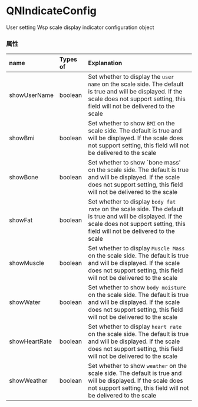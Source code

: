 # QNIndicateConfig

User setting Wsp scale display indicator configuration object

### 属性

| name          | Types of  | Explanation |
| :------------ | :----- | :------------------------------------------------------------------------------------------------------------------------------- |
| showUserName|boolean|Set whether to display the `user name` on the scale side. The default is true and will be displayed. If the scale does not support setting, this field will not be delivered to the scale|
| showBmi|boolean|Set whether to show `BMI` on the scale side. The default is true and will be displayed. If the scale does not support setting, this field will not be delivered to the scale|
| showBone|boolean|Set whether to show `bone mass' on the scale side. The default is true and will be displayed. If the scale does not support setting, this field will not be delivered to the scale|
| showFat|boolean|Set whether to display `body fat rate` on the scale side. The default is true and will be displayed. If the scale does not support setting, this field will not be delivered to the scale|
| showMuscle|boolean|Set whether to display `Muscle Mass` on the scale side. The default is true and will be displayed. If the scale does not support setting, this field will not be delivered to the scale|
| showWater|boolean|Set whether to show `body moisture` on the scale side. The default is true and will be displayed. If the scale does not support setting, this field will not be delivered to the scale|
| showHeartRate|boolean|Set whether to display `heart rate` on the scale side. The default is true and will be displayed. If the scale does not support setting, this field will not be delivered to the scale|
| showWeather|boolean|Set whether to show `weather` on the scale side. The default is true and will be displayed. If the scale does not support setting, this field will not be delivered to the scale|